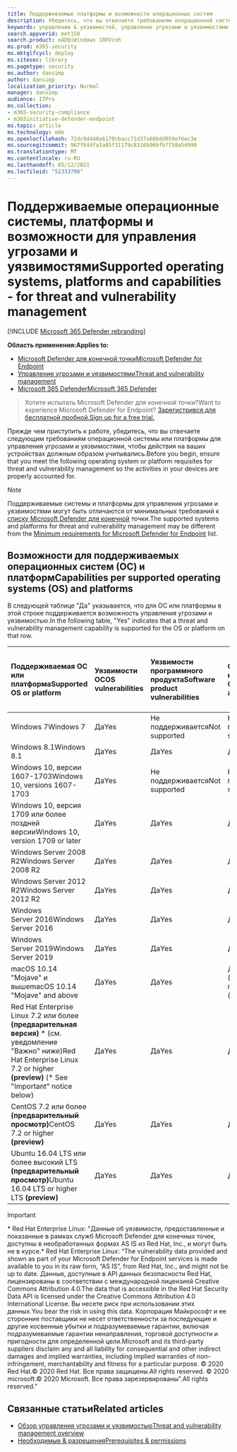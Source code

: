 ```yaml
---
title: Поддерживаемые платформы и возможности операционных систем
description: Убедитесь, что вы отвечаете требованиям операционной системы или платформы для управления угрозами и уязвимостями, чтобы действия на всех устройствах должным образом учитывались.
keywords: управление & уязвимостей, управление угрозами и уязвимостями, операционная система, требования платформы, необходимые условия, поддерживаемая ос Microsoft Defender для Endpoint-tvm, Microsoft Defender для Endpoint-tvm, поддерживаемые операционные системы, поддерживаемые платформы, поддержка Linux, поддержка mac
search.appverid: met150
search.product: eADQiWindows 10XVcnh
ms.prod: m365-security
ms.mktglfcycl: deploy
ms.sitesec: library
ms.pagetype: security
ms.author: dansimp
author: dansimp
localization_priority: Normal
manager: dansimp
audience: ITPro
ms.collection:
- m365-security-compliance
- m365initiative-defender-endpoint
ms.topic: article
ms.technology: mde
ms.openlocfilehash: 72dc9d448a6170cbacc71d37a60bdd059ef6ec3e
ms.sourcegitcommit: 967f64dfa1a05f31179c8316b96bfb7758a5d990
ms.translationtype: MT
ms.contentlocale: ru-RU
ms.lasthandoff: 05/12/2021
ms.locfileid: "52333798"
---
```

# <a name="supported-operating-systems-platforms-and-capabilities---for-threat-and-vulnerability-management"></a><span data-ttu-id="30bee-104">Поддерживаемые операционные системы, платформы и возможности для управления угрозами и уязвимостями</span><span class="sxs-lookup"><span data-stu-id="30bee-104">Supported operating systems, platforms and capabilities - for threat and vulnerability management</span></span>

[!INCLUDE [Microsoft 365 Defender rebranding](../../includes/microsoft-defender.md)]

<span data-ttu-id="30bee-105">**Область применения:**</span><span class="sxs-lookup"><span data-stu-id="30bee-105">**Applies to:**</span></span>

- [<span data-ttu-id="30bee-106">Microsoft Defender для конечной точки</span><span class="sxs-lookup"><span data-stu-id="30bee-106">Microsoft Defender for Endpoint</span></span>](https://go.microsoft.com/fwlink/?linkid=2154037)
- [<span data-ttu-id="30bee-107">Управление угрозами и уязвимостями</span><span class="sxs-lookup"><span data-stu-id="30bee-107">Threat and vulnerability management</span></span>](next-gen-threat-and-vuln-mgt.md)
- [<span data-ttu-id="30bee-108">Microsoft 365 Defender</span><span class="sxs-lookup"><span data-stu-id="30bee-108">Microsoft 365 Defender</span></span>](https://go.microsoft.com/fwlink/?linkid=2118804)

><span data-ttu-id="30bee-109">Хотите испытать Microsoft Defender для конечной точки?</span><span class="sxs-lookup"><span data-stu-id="30bee-109">Want to experience Microsoft Defender for Endpoint?</span></span> [<span data-ttu-id="30bee-110">Зарегистрився для бесплатной пробной.</span><span class="sxs-lookup"><span data-stu-id="30bee-110">Sign up for a free trial.</span></span>](https://www.microsoft.com/microsoft-365/windows/microsoft-defender-atp?ocid=docs-wdatp-portaloverview-abovefoldlink)

<span data-ttu-id="30bee-111">Прежде чем приступить к работе, убедитесь, что вы отвечаете следующим требованиям операционной системы или платформы для управления угрозами и уязвимостями, чтобы действия на ваших устройствах должным образом учитывались.</span><span class="sxs-lookup"><span data-stu-id="30bee-111">Before you begin, ensure that you meet the following operating system or platform requisites for threat and vulnerability management so the activities in your devices are properly accounted for.</span></span>

>[!NOTE]
><span data-ttu-id="30bee-112">Поддерживаемые системы и платформы для управления угрозами и уязвимостями могут быть отличаются от минимальных требований к [списку Microsoft Defender для конечной](minimum-requirements.md) точки.</span><span class="sxs-lookup"><span data-stu-id="30bee-112">The supported systems and platforms for threat and vulnerability management may be different from the [Minimum requirements for Microsoft Defender for Endpoint](minimum-requirements.md) list.</span></span>

## <a name="capabilities-per-supported-operating-systems-os-and-platforms"></a><span data-ttu-id="30bee-113">Возможности для поддерживаемых операционных систем (ОС) и платформ</span><span class="sxs-lookup"><span data-stu-id="30bee-113">Capabilities per supported operating systems (OS) and platforms</span></span>

<span data-ttu-id="30bee-114">В следующей таблице "Да" указывается, что для ОС или платформы в этой строке поддерживается возможность управления угрозами и уязвимостью.</span><span class="sxs-lookup"><span data-stu-id="30bee-114">In the following table, "Yes" indicates that a threat and vulnerability management capability is supported for the OS or platform on that row.</span></span>

<span data-ttu-id="30bee-115">Поддерживаемая ОС или платформа</span><span class="sxs-lookup"><span data-stu-id="30bee-115">Supported OS or platform</span></span> | <span data-ttu-id="30bee-116">Уязвимости ОС</span><span class="sxs-lookup"><span data-stu-id="30bee-116">OS vulnerabilities</span></span> | <span data-ttu-id="30bee-117">Уязвимости программного продукта</span><span class="sxs-lookup"><span data-stu-id="30bee-117">Software product vulnerabilities</span></span> | <span data-ttu-id="30bee-118">Оценка конфигурации ОС</span><span class="sxs-lookup"><span data-stu-id="30bee-118">OS configuration assessment</span></span> | <span data-ttu-id="30bee-119">Оценка конфигурации элементов управления безопасностью</span><span class="sxs-lookup"><span data-stu-id="30bee-119">Security controls configuration assessment</span></span> | <span data-ttu-id="30bee-120">Оценка конфигурации программного продукта</span><span class="sxs-lookup"><span data-stu-id="30bee-120">Software product configuration assessment</span></span>
:---|:---|:---|:---|:---|:---
<span data-ttu-id="30bee-121">Windows 7</span><span class="sxs-lookup"><span data-stu-id="30bee-121">Windows 7</span></span> | <span data-ttu-id="30bee-122">Да</span><span class="sxs-lookup"><span data-stu-id="30bee-122">Yes</span></span> | <span data-ttu-id="30bee-123">Не поддерживается</span><span class="sxs-lookup"><span data-stu-id="30bee-123">Not supported</span></span> | <span data-ttu-id="30bee-124">Не поддерживается</span><span class="sxs-lookup"><span data-stu-id="30bee-124">Not supported</span></span> | <span data-ttu-id="30bee-125">Не поддерживается</span><span class="sxs-lookup"><span data-stu-id="30bee-125">Not supported</span></span> | <span data-ttu-id="30bee-126">Не поддерживается</span><span class="sxs-lookup"><span data-stu-id="30bee-126">Not supported</span></span>
<span data-ttu-id="30bee-127">Windows 8.1</span><span class="sxs-lookup"><span data-stu-id="30bee-127">Windows 8.1</span></span> | <span data-ttu-id="30bee-128">Да</span><span class="sxs-lookup"><span data-stu-id="30bee-128">Yes</span></span> | <span data-ttu-id="30bee-129">Да</span><span class="sxs-lookup"><span data-stu-id="30bee-129">Yes</span></span> | <span data-ttu-id="30bee-130">Да</span><span class="sxs-lookup"><span data-stu-id="30bee-130">Yes</span></span> | <span data-ttu-id="30bee-131">Да</span><span class="sxs-lookup"><span data-stu-id="30bee-131">Yes</span></span>| <span data-ttu-id="30bee-132">Да</span><span class="sxs-lookup"><span data-stu-id="30bee-132">Yes</span></span>
<span data-ttu-id="30bee-133">Windows 10, версии 1607-1703</span><span class="sxs-lookup"><span data-stu-id="30bee-133">Windows 10, versions 1607-1703</span></span> | <span data-ttu-id="30bee-134">Да</span><span class="sxs-lookup"><span data-stu-id="30bee-134">Yes</span></span>  | <span data-ttu-id="30bee-135">Не поддерживается</span><span class="sxs-lookup"><span data-stu-id="30bee-135">Not supported</span></span> | <span data-ttu-id="30bee-136">Не поддерживается</span><span class="sxs-lookup"><span data-stu-id="30bee-136">Not supported</span></span> | <span data-ttu-id="30bee-137">Не поддерживается</span><span class="sxs-lookup"><span data-stu-id="30bee-137">Not supported</span></span> | <span data-ttu-id="30bee-138">Не поддерживается</span><span class="sxs-lookup"><span data-stu-id="30bee-138">Not supported</span></span>
<span data-ttu-id="30bee-139">Windows 10, версия 1709 или более поздней версии</span><span class="sxs-lookup"><span data-stu-id="30bee-139">Windows 10, version 1709 or later</span></span> | <span data-ttu-id="30bee-140">Да</span><span class="sxs-lookup"><span data-stu-id="30bee-140">Yes</span></span> | <span data-ttu-id="30bee-141">Да</span><span class="sxs-lookup"><span data-stu-id="30bee-141">Yes</span></span> | <span data-ttu-id="30bee-142">Да</span><span class="sxs-lookup"><span data-stu-id="30bee-142">Yes</span></span> | <span data-ttu-id="30bee-143">Да</span><span class="sxs-lookup"><span data-stu-id="30bee-143">Yes</span></span> | <span data-ttu-id="30bee-144">Да</span><span class="sxs-lookup"><span data-stu-id="30bee-144">Yes</span></span>
<span data-ttu-id="30bee-145">Windows Server 2008 R2</span><span class="sxs-lookup"><span data-stu-id="30bee-145">Windows Server 2008 R2</span></span> | <span data-ttu-id="30bee-146">Да</span><span class="sxs-lookup"><span data-stu-id="30bee-146">Yes</span></span> | <span data-ttu-id="30bee-147">Да</span><span class="sxs-lookup"><span data-stu-id="30bee-147">Yes</span></span> | <span data-ttu-id="30bee-148">Да</span><span class="sxs-lookup"><span data-stu-id="30bee-148">Yes</span></span> | <span data-ttu-id="30bee-149">Да</span><span class="sxs-lookup"><span data-stu-id="30bee-149">Yes</span></span> | <span data-ttu-id="30bee-150">Да</span><span class="sxs-lookup"><span data-stu-id="30bee-150">Yes</span></span>
<span data-ttu-id="30bee-151">Windows Server 2012 R2</span><span class="sxs-lookup"><span data-stu-id="30bee-151">Windows Server 2012 R2</span></span> | <span data-ttu-id="30bee-152">Да</span><span class="sxs-lookup"><span data-stu-id="30bee-152">Yes</span></span> | <span data-ttu-id="30bee-153">Да</span><span class="sxs-lookup"><span data-stu-id="30bee-153">Yes</span></span> | <span data-ttu-id="30bee-154">Да</span><span class="sxs-lookup"><span data-stu-id="30bee-154">Yes</span></span> | <span data-ttu-id="30bee-155">Да</span><span class="sxs-lookup"><span data-stu-id="30bee-155">Yes</span></span> | <span data-ttu-id="30bee-156">Да</span><span class="sxs-lookup"><span data-stu-id="30bee-156">Yes</span></span>
<span data-ttu-id="30bee-157">Windows Server 2016</span><span class="sxs-lookup"><span data-stu-id="30bee-157">Windows Server 2016</span></span> | <span data-ttu-id="30bee-158">Да</span><span class="sxs-lookup"><span data-stu-id="30bee-158">Yes</span></span> | <span data-ttu-id="30bee-159">Да</span><span class="sxs-lookup"><span data-stu-id="30bee-159">Yes</span></span> | <span data-ttu-id="30bee-160">Да</span><span class="sxs-lookup"><span data-stu-id="30bee-160">Yes</span></span> | <span data-ttu-id="30bee-161">Да</span><span class="sxs-lookup"><span data-stu-id="30bee-161">Yes</span></span> | <span data-ttu-id="30bee-162">Да</span><span class="sxs-lookup"><span data-stu-id="30bee-162">Yes</span></span>
<span data-ttu-id="30bee-163">Windows Server 2019</span><span class="sxs-lookup"><span data-stu-id="30bee-163">Windows Server 2019</span></span> | <span data-ttu-id="30bee-164">Да</span><span class="sxs-lookup"><span data-stu-id="30bee-164">Yes</span></span> | <span data-ttu-id="30bee-165">Да</span><span class="sxs-lookup"><span data-stu-id="30bee-165">Yes</span></span> | <span data-ttu-id="30bee-166">Да</span><span class="sxs-lookup"><span data-stu-id="30bee-166">Yes</span></span> | <span data-ttu-id="30bee-167">Да</span><span class="sxs-lookup"><span data-stu-id="30bee-167">Yes</span></span> | <span data-ttu-id="30bee-168">Да</span><span class="sxs-lookup"><span data-stu-id="30bee-168">Yes</span></span>
<span data-ttu-id="30bee-169">macOS 10.14 "Mojave" и выше</span><span class="sxs-lookup"><span data-stu-id="30bee-169">macOS 10.14 "Mojave" and above</span></span> | <span data-ttu-id="30bee-170">Да</span><span class="sxs-lookup"><span data-stu-id="30bee-170">Yes</span></span> | <span data-ttu-id="30bee-171">Да</span><span class="sxs-lookup"><span data-stu-id="30bee-171">Yes</span></span> | <span data-ttu-id="30bee-172">Да (предварительный просмотр)</span><span class="sxs-lookup"><span data-stu-id="30bee-172">Yes (preview)</span></span> | <span data-ttu-id="30bee-173">Да (предварительный просмотр)</span><span class="sxs-lookup"><span data-stu-id="30bee-173">Yes (preview)</span></span> | <span data-ttu-id="30bee-174">Да (предварительный просмотр)</span><span class="sxs-lookup"><span data-stu-id="30bee-174">Yes (preview)</span></span>
<span data-ttu-id="30bee-175">Red Hat Enterprise Linux 7.2 или более **(предварительная версия)** \* (см. уведомление "Важно" ниже)</span><span class="sxs-lookup"><span data-stu-id="30bee-175">Red Hat Enterprise Linux 7.2 or higher **(preview)** (\* See "Important" notice below)</span></span> | <span data-ttu-id="30bee-176">Да</span><span class="sxs-lookup"><span data-stu-id="30bee-176">Yes</span></span> | <span data-ttu-id="30bee-177">Да</span><span class="sxs-lookup"><span data-stu-id="30bee-177">Yes</span></span> | <span data-ttu-id="30bee-178">Да</span><span class="sxs-lookup"><span data-stu-id="30bee-178">Yes</span></span> | <span data-ttu-id="30bee-179">Да</span><span class="sxs-lookup"><span data-stu-id="30bee-179">Yes</span></span> | <span data-ttu-id="30bee-180">Да</span><span class="sxs-lookup"><span data-stu-id="30bee-180">Yes</span></span>
<span data-ttu-id="30bee-181">CentOS 7.2 или более **(предварительный просмотр)**</span><span class="sxs-lookup"><span data-stu-id="30bee-181">CentOS 7.2 or higher **(preview)**</span></span> | <span data-ttu-id="30bee-182">Да</span><span class="sxs-lookup"><span data-stu-id="30bee-182">Yes</span></span> | <span data-ttu-id="30bee-183">Да</span><span class="sxs-lookup"><span data-stu-id="30bee-183">Yes</span></span> | <span data-ttu-id="30bee-184">Да</span><span class="sxs-lookup"><span data-stu-id="30bee-184">Yes</span></span> | <span data-ttu-id="30bee-185">Да</span><span class="sxs-lookup"><span data-stu-id="30bee-185">Yes</span></span> | <span data-ttu-id="30bee-186">Да</span><span class="sxs-lookup"><span data-stu-id="30bee-186">Yes</span></span>
<span data-ttu-id="30bee-187">Ubuntu 16.04 LTS или более высокий LTS **(предварительный просмотр)**</span><span class="sxs-lookup"><span data-stu-id="30bee-187">Ubuntu 16.04 LTS or higher LTS **(preview)**</span></span> | <span data-ttu-id="30bee-188">Да</span><span class="sxs-lookup"><span data-stu-id="30bee-188">Yes</span></span> | <span data-ttu-id="30bee-189">Да</span><span class="sxs-lookup"><span data-stu-id="30bee-189">Yes</span></span> | <span data-ttu-id="30bee-190">Да</span><span class="sxs-lookup"><span data-stu-id="30bee-190">Yes</span></span> | <span data-ttu-id="30bee-191">Да</span><span class="sxs-lookup"><span data-stu-id="30bee-191">Yes</span></span> | <span data-ttu-id="30bee-192">Да</span><span class="sxs-lookup"><span data-stu-id="30bee-192">Yes</span></span>

>[!IMPORTANT]
> <span data-ttu-id="30bee-193">\* Red Hat Enterprise Linux: "Данные об уязвимости, предоставленные и показанные в рамках служб Microsoft Defender для конечных точек, доступны в необработанных формах AS IS из Red Hat, Inc., и могут быть не в курсе.</span><span class="sxs-lookup"><span data-stu-id="30bee-193">\* Red Hat Enterprise Linux: “The vulnerability data provided and shown as part of your Microsoft Defender for Endpoint services is made available to you in its raw form, “AS IS”, from Red Hat, Inc., and might not be up to date.</span></span> <span data-ttu-id="30bee-194">Данные, доступные в API данных безопасности Red Hat, лицензированы в соответствии с международной лицензией Creative Commons Attribution 4.0.</span><span class="sxs-lookup"><span data-stu-id="30bee-194">The data that is accessible in the Red Hat Security Data API is licensed under the Creative Commons Attribution 4.0 International License.</span></span> <span data-ttu-id="30bee-195">Вы несете риск при использовании этих данных.</span><span class="sxs-lookup"><span data-stu-id="30bee-195">You bear the risk in using this data.</span></span> <span data-ttu-id="30bee-196">Корпорация Майкрософт и ее сторонние поставщики не несет ответственности за последующие и другие косвенные убытки и подразумеваемые гарантии, включая подразумеваемые гарантии ненаправления, торговой доступности и пригодности для определенной цели.</span><span class="sxs-lookup"><span data-stu-id="30bee-196">Microsoft and its third-party suppliers disclaim any and all liability for consequential and other indirect damages and implied warranties, including implied warranties of non-infringement, merchantability and fitness for a particular purpose.</span></span> <span data-ttu-id="30bee-197">© 2020 Red Hat.</span><span class="sxs-lookup"><span data-stu-id="30bee-197">© 2020 Red Hat.</span></span> <span data-ttu-id="30bee-198">Все права защищены.</span><span class="sxs-lookup"><span data-stu-id="30bee-198">All rights reserved.</span></span> <span data-ttu-id="30bee-199">© 2020 microsoft.</span><span class="sxs-lookup"><span data-stu-id="30bee-199">© 2020 Microsoft.</span></span> <span data-ttu-id="30bee-200">Все права зарезервированы".</span><span class="sxs-lookup"><span data-stu-id="30bee-200">All rights reserved.”</span></span>

## <a name="related-articles"></a><span data-ttu-id="30bee-201">Связанные статьи</span><span class="sxs-lookup"><span data-stu-id="30bee-201">Related articles</span></span>

- [<span data-ttu-id="30bee-202">Обзор управления угрозами и уязвимостью</span><span class="sxs-lookup"><span data-stu-id="30bee-202">Threat and vulnerability management overview</span></span>](next-gen-threat-and-vuln-mgt.md)
- [<span data-ttu-id="30bee-203">Необходимые & разрешения</span><span class="sxs-lookup"><span data-stu-id="30bee-203">Prerequisites & permissions</span></span>](tvm-prerequisites.md)
